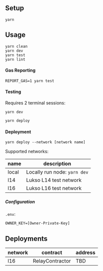 ## Setup

```shell
yarn
```

## Usage

```shell
yarn clean
yarn dev
yarn test
yarn lint
```

#### Gas Reporting

```shell
REPORT_GAS=1 yarn test
```

#### Testing

Requires 2 terminal sessions:

```shell
yarn dev
```

```shell
yarn deploy
```

#### Deployment

```shell
yarn deploy --network [network name]
```

Supported networks:

| name | description |
| ---- | ----------- |
| local | Locally run node: `yarn dev` |
| l14 | Lukso L14 test network |
| l16 | Lukso L16 test network |

##### Configuration

```.env```:
```
OWNER_KEY=[Owner-Private-Key]
```

## Deployments

| network | contract | address |
| ---- | ----------- | ------- |
| l16 | RelayContractor | TBD |
